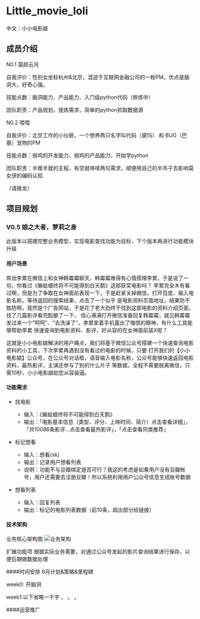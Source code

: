 # Little_movie_loli
中文：小小电影娘
## 成员介绍
N0.1  莫颜云月 

自我评价：性别女坐标杭州&北京，混迹于互联网金融公司的一枚PM，优点是脑洞大，好奇心强。

技能点数：脑洞能力、产品能力、入门级python代码（修炼中）

团队职责：产品规划，提炼需求，简单的python抓取数据源

N0.2 喂喂

自我评价：北京工作的小伙砸，一个想养两只名字叫代码（黛玛） 和 BUG（巴基）宠物的PM

技能点数：弱鸡的开发能力、弱鸡的产品能力、开始学python

团队职责：半推半就的主程，有空就哆嗦两句需求，顺便用自己的半吊子去影响莫女侠的编码认知

（请接龙）

## 项目规划
### V0.5 娘之大者，萝莉之身
此版本以搭建完整业务模型，实现电影查找功能为目标，下个版本再进行功能模块升级
#### 用户场景
  屌丝李累在微信上和女神韩霉霉聊天，韩霉霉难得有心情搭理李累，于是说了一句，你看过《癞蛤蟆终将不可能得到白天鹅》这部获奖电影吗？
  李累完全木有看过啊，但是为了争取在女神面前表现一下，于是赶紧关掉微信，打开百度，输入电影名称，等待返回的搜索结果，点击了一个似乎
  是电影资料页面地址，结果防不胜防啊，竟然是个广告网站，于是花了老大劲终于找到这部电影的资料介绍页面，找了几篇影评看完酝酿了一下，
  信心满满打开微信准备回复韩霉霉，就见韩霉霉发过来一个“呵呵”、“去洗澡了”。李累拿着手机露出了悔恨的眼神，有什么工具能够帮助李累
  快速查询到电影资料、影评，好从容的在女神面前装X呢？
  
  这就是小小电影娘解决的用户痛点，我们将基于微信公众号搭建一个快速查询电影资料的小工具，下次李累再遇到没有看过的电影的时候，只要
  打开我们的【小小电影娘】公众号，在公众号对话框，语音输入电影名称，公众号能够快速返回电影资料，最热影评，主演还参与了别的什么片子
  等数据，全程不需要脱离微信，只需10秒，小小电影娘助您从容装逼。
  
#### 功能需求

  - 找电影
    + 输入：《癞蛤蟆终将不可能得到白天鹅》
    + 输出：「电影基本信息（类型、评分、上映时间、简介）点击查看详细」，「共10086条影评...点击查看最热影评」，「点击查看同类推荐」

  - 标记想看
    + 输入：想看(xk)
    + 输出：记录用户想看列表
    + 说明：功能不与豆瓣绑定是否可行？我这的考虑是如果用户没有豆瓣帐号，用户还需要去注册豆瓣！所以系统利用用户公众号信息生成帐号数据

  - 想看列表
    + 输入：回复列表
    + 输出：标记的电影列表数据（前10条，超出部分给链接）

#### 技术架构
业务核心架构图
![业务架构](http://c.hiphotos.baidu.com/image/pic/item/c75c10385343fbf2b8a4c211b87eca8065388f73.jpg)

扩展功能项
根据实际业务需要，对通过公众号发起的影片查询结果进行保存，以便后期做数据处理

####时间安排
6月计划&策略&里程碑

week0: 开脑洞

week1:以下省略一千字
。
。
。

####运营推广
